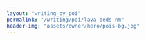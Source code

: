 ```yaml
---
layout: "writing_by_poi"
permalink: "/writing/poi/lava-beds-nm"
header-img: "assets/owner/hero/pois-bg.jpg"
---
```

